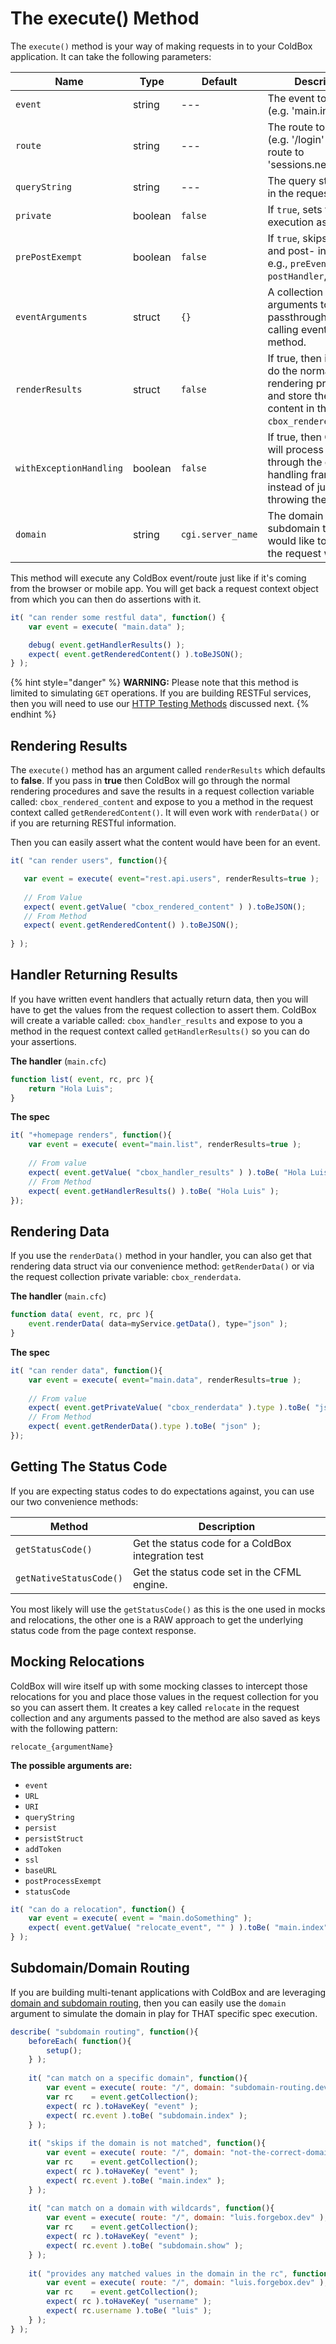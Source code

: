 # The execute() Method

The `execute()` method is your way of making requests in to your ColdBox application. It can take the following parameters:

| Name                    | Type    | Default           | Description                                                                                                                          |
| ----------------------- | ------- | ----------------- | ------------------------------------------------------------------------------------------------------------------------------------ |
| `event`                 | string  | ---               | The event to execute (e.g. 'main.index')                                                                                             |
| `route`                 | string  | ---               | The route to execute (e.g. '/login' which may route to 'sessions.new')                                                               |
| `queryString`           | string  | ---               | The query string to use in the request                                                                                               |
| `private`               | boolean | `false`           | If `true`, sets the event execution as private.                                                                                      |
| `prePostExempt`         | boolean | `false`           | If `true`, skips the pre- and post- interceptors. e.g., `preEvent`, `postHandler`, etc.                                              |
| `eventArguments`        | struct  | `{}`              | A collection of arguments to passthrough to the calling event handler method.                                                        |
| `renderResults`         | struct  | `false`           | If true, then it will try to do the normal rendering procedures and store the rendered content in the RC as `cbox_rendered_content`. |
| `withExceptionHandling` | boolean | `false`           | If true, then ColdBox will process any errors through the exception handling framework instead of just throwing the error.           |
| `domain`                | string  | `cgi.server_name` | The domain or subdomain that you would like to simulate the request with.                                                            |

This method will execute any ColdBox event/route just like if it's coming from the browser or mobile app. You will get back a request context object from which you can then do assertions with it.

```javascript
it( "can render some restful data", function() {
    var event = execute( "main.data" );

    debug( event.getHandlerResults() );
    expect( event.getRenderedContent() ).toBeJSON();
} );
```

{% hint style="danger" %}
**WARNING:** Please note that this method is limited to simulating `GET` operations. If you are building RESTFul services, then you will need to use our [HTTP Testing Methods](http-testing-methods.md) discussed next.
{% endhint %}

## Rendering Results

The `execute()` method has an argument called `renderResults` which defaults to **false**. If you pass in **true** then ColdBox will go through the normal rendering procedures and save the results in a request collection variable called: `cbox_rendered_content` and expose to you a method in the request context called `getRenderedContent()`. It will even work with `renderData()` or if you are returning RESTful information.

Then you can easily assert what the content would have been for an event.

```javascript
it( "can render users", function(){

   var event = execute( event="rest.api.users", renderResults=true );
   
   // From Value
   expect( event.getValue( "cbox_rendered_content" ) ).toBeJSON();
   // From Method
   expect( event.getRenderedContent() ).toBeJSON();
   
} );
```

## Handler Returning Results

If you have written event handlers that actually return data, then you will have to get the values from the request collection to assert them. ColdBox will create a variable called: `cbox_handler_results` and expose to you a method in the request context called `getHandlerResults()` so you can do your assertions.

**The handler** (`main.cfc`)

```javascript
function list( event, rc, prc ){
    return "Hola Luis";
}
```

**The spec**

```javascript
it( "+homepage renders", function(){
    var event = execute( event="main.list", renderResults=true );
    
    // From value
    expect(	event.getValue( "cbox_handler_results" ) ).toBe( "Hola Luis" );
    // From Method
    expect( event.getHandlerResults() ).toBe( "Hola Luis" );
});
```

## Rendering Data

If you use the `renderData()` method in your handler, you can also get that rendering data struct via our convenience method: `getRenderData()` or via the request collection private variable: `cbox_renderdata`.

**The handler** (`main.cfc`)

```javascript
function data( event, rc, prc ){
    event.renderData( data=myService.getData(), type="json" );
}
```

**The spec**

```javascript
it( "can render data", function(){
    var event = execute( event="main.data", renderResults=true );
    
    // From value
    expect(	event.getPrivateValue( "cbox_renderdata" ).type ).toBe( "json" );
    // From Method
    expect( event.getRenderData().type ).toBe( "json" );
});
```

## Getting The Status Code

If you are expecting status codes to do expectations against, you can use our two convenience methods:

| Method                  | Description                                        |
| ----------------------- | -------------------------------------------------- |
| `getStatusCode()`       | Get the status code for a ColdBox integration test |
| `getNativeStatusCode()` | Get the status code set in the CFML engine.        |

You most likely will use the `getStatusCode()` as this is the one used in mocks and relocations, the other one is a RAW approach to get the underlying status code from the page context response.

## Mocking Relocations

ColdBox will wire itself up with some mocking classes to intercept those relocations for you and place those values in the request collection for you so you can assert them. It creates a key called `relocate` in the request collection and any arguments passed to the method are also saved as keys with the following pattern:

```
relocate_{argumentName}
```

**The possible arguments are:**

* `event`
* `URL`
* `URI`
* `queryString`
* `persist`
* `persistStruct`
* `addToken`
* `ssl`
* `baseURL`
* `postProcessExempt`
* `statusCode`

```javascript
it( "can do a relocation", function() {
    var event = execute( event = "main.doSomething" );
    expect( event.getValue( "relocate_event", "" ) ).toBe( "main.index" );
} );
```

## Subdomain/Domain Routing

If you are building multi-tenant applications with ColdBox and are leveraging [domain and subdomain routing](https://coldbox.ortusbooks.com/the-basics/routing/routing-dsl/routing-methods#sub-domain-routing), then you can easily use the `domain` argument to simulate the domain in play for THAT specific spec execution.

```javascript
describe( "subdomain routing", function(){
	beforeEach( function(){
		setup();
	} );
	
	it( "can match on a specific domain", function(){
		var event = execute( route: "/", domain: "subdomain-routing.dev" );
		var rc    = event.getCollection();
		expect( rc ).toHaveKey( "event" );
		expect( rc.event ).toBe( "subdomain.index" );
	} );
	
	it( "skips if the domain is not matched", function(){
		var event = execute( route: "/", domain: "not-the-correct-domain.dev" );
		var rc    = event.getCollection();
		expect( rc ).toHaveKey( "event" );
		expect( rc.event ).toBe( "main.index" );
	} );
	
	it( "can match on a domain with wildcards", function(){
		var event = execute( route: "/", domain: "luis.forgebox.dev" );
		var rc    = event.getCollection();
		expect( rc ).toHaveKey( "event" );
		expect( rc.event ).toBe( "subdomain.show" );
	} );
	
	it( "provides any matched values in the domain in the rc", function(){
		var event = execute( route: "/", domain: "luis.forgebox.dev" );
		var rc    = event.getCollection();
		expect( rc ).toHaveKey( "username" );
		expect( rc.username ).toBe( "luis" );
	} );
} );
```
